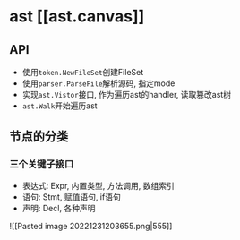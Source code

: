 # ast [[ast.canvas]]

## API

- 使用`token.NewFileSet`创建FileSet
- 使用`parser.ParseFile`解析源码, 指定mode
- 实现`ast.Vistor`接口, 作为遍历ast的handler, 读取篡改ast树
- `ast.Walk`开始遍历ast

## 节点的分类

### 三个关键子接口

- 表达式: Expr, 内置类型, 方法调用, 数组索引
- 语句: Stmt, 赋值语句, if语句
- 声明: Decl, 各种声明

![[Pasted image 20221231203655.png|555]]

